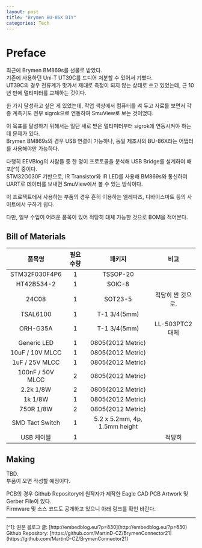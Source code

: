 ```yaml
---
layout: post
title: "Brymen BU-86X DIY"
categories: Tech
---
```


# Preface

최근에 Brymen BM869s를 선물로 받았다.  
기존에 사용하던 Uni-T UT39C를 드디어 처분할 수 있어서 기뻤다.  
UT39C의 경우 전류계가 맛가서 제대로 측정이 되지 않는 상태로 쓰고 있었는데, 근 10년 만에 멀티미터를 교체하는 것이다.  

<!--excerpt-->

한 가지 달성하고 싶은 게 있었는데, 작업 책상에서 컴퓨터를 켜 두고 자료를 보면서 각종 계측기도 전부 sigrok으로 연동하여 SmuView로 보는 것이었다.  

이 목표를 달성하기 위해서는 일단 새로 받은 멀티미터부터 sigrok에 연동시켜야 하는데 문제가 있다.  
Brymen BM869s의 경우 USB 연결이 가능하나, 동일 제조사의 BU-86X라는 어댑터를 사용해야만 가능하다.  

다행히 EEVBlog의 사람들 중 한 명이 프로토콜을 분석해 USB Bridge를 설계하여 배포[^1] 중이다.  
STM32G030F 기반으로, IR Transistor와 IR LED를 사용해 BM869s와 통신하여 UART로 데이터를 보내면 SmuView에서 볼 수 있는 방식이다.  

이 프로젝트에서 사용하는 부품의 경우 흔히 이용하는 엘레파츠, 디바이스마트 등의 사이트에서 구하기 쉽다.  

다만, 일부 수입이 어려운 품목이 있어 적당히 대체 가능한 것으로 BOM을 적어본다.

## Bill of Materials

| 품목명 | 필요수량 | 패키지 | 비고 |
| :---: | :---: | :---: | :---: |
| STM32F030F4P6 | 1 | TSSOP-20 | |
| HT42B534-2 | 1 | SOIC-8 | |
| 24C08 | 1 | SOT23-5 | 적당히 싼 것으로. |
| TSAL6100 | 1 | T-1 3/4(5mm) | |
| ORH-G35A | 1 | T-1 3/4(5mm) | LL-503PTC2 대체 |
| Generic LED | 1 | 0805(2012 Metric) | |
| 10uF / 10V MLCC | 1 | 0805(2012 Metric) | |
| 1uF / 25V MLCC | 1 | 0805(2012 Metric) | |
| 100nF / 50V MLCC | 2 | 0805(2012 Metric) | |
| 2.2k 1/8W | 2 | 0805(2012 Metric) | |
| 1k 1/8W | 1 | 0805(2012 Metric) | |
| 750R 1/8W | 2 | 0805(2012 Metric) | |
| SMD Tact Switch | 1 | 5.2 x 5.2mm, 4p, 1.5mm height | |
| USB 케이블 | 1 | | 적당히 |

## Making

TBD.  
부품이 오면 작성할 예정이다.  

PCB의 경우 Github Repository에 원작자가 제작한 Eagle CAD PCB Artwork 및 Gerber File이 있다.  
Firmware 및 소스 코드도 공개하고 있으니 아래 링크를 확인 바란다.  

<style>
.footnotes {
    font-size: 0.8rem;
}
</style>

---
<div class="footnotes" markdown="1">
[^1]: 원본 블로그 글: [http://embedblog.eu/?p=830](http://embedblog.eu/?p=830)<br />Github Repository: [https://github.com/MartinD-CZ/BrymenConnector21](https://github.com/MartinD-CZ/BrymenConnector21)
</div>